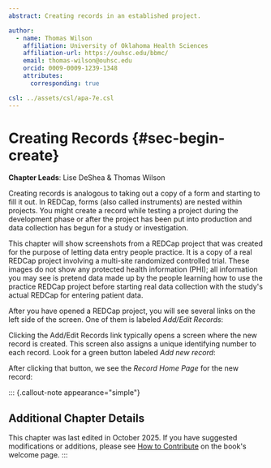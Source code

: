 ```yaml
---
abstract: Creating records in an established project.

author:
  - name: Thomas Wilson
    affiliation: University of Oklahoma Health Sciences
    affiliation-url: https://ouhsc.edu/bbmc/
    email: thomas-wilson@ouhsc.edu
    orcid: 0009-0009-1239-1348
    attributes:
      corresponding: true

csl: ../assets/csl/apa-7e.csl
---
```


# Creating Records {#sec-begin-create}

<!--comment-->
<!--two # = 2nd level heading-->

**Chapter Leads**: Lise DeShea & Thomas Wilson

Creating records is analogous to taking out a copy of a form and starting to fill it out. 
In REDCap, forms (also called instruments) are nested within projects. You might create a 
record while testing a project during the development phase or after the project has been
put into production and data collection has begun for a study or investigation.

This chapter will show screenshots from a REDCap project that was created for the purpose of
letting data entry people practice. It is a copy of a real REDCap project involving a multi-site 
randomized controlled trial. These images do not show any protected health information (PHI); 
all information you may see is
pretend data made up by the people learning how to use the practice REDCap project before starting
real data collection with the study's actual REDCap for entering patient data.

After you have opened a REDCap project, you will see several links on the left side of the 
screen. One of them is labeled *Add/Edit Records*:

<!--put add-edit-records.jpg here-->

Clicking the Add/Edit Records link typically opens a screen where the new record is created.
This screen also assigns a unique identifying number to each record. Look for a green button 
labeled *Add new record*:

<!--put add-new-records.jpg here-->

After clicking that button, we see the *Record Home Page* for the new record:



::: {.callout-note appearance="simple"}

## Additional Chapter Details

This chapter was last edited in October 2025.
If you have suggested modifications or additions, please see [How to Contribute](../index.qmd#sec-welcome-contribute) on the book's welcome page.
:::
